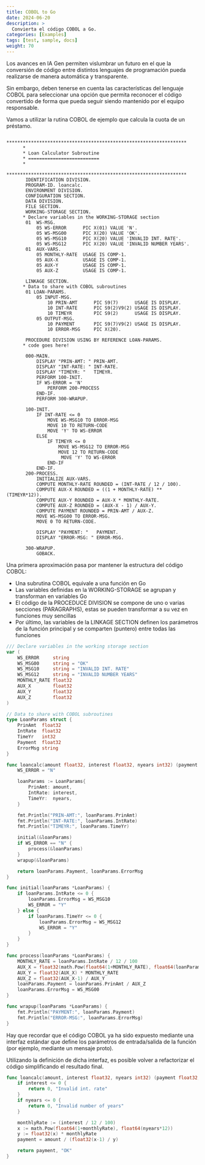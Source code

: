 ```yaml
---
title: COBOL to Go
date: 2024-06-20
description: >
  Convierta el código COBOL a Go.
categories: [Examples]
tags: [test, sample, docs]
weight: 70
---
```


Los avances en IA Gen permiten vislumbrar un futuro en el que la conversión de código entre distintos lenguajes de programación pueda realizarse de manera automática y transparente.

Sin embargo, deben tenerse en cuenta las características del lenguaje COBOL para seleccionar una opción que permita reconocer el código convertido de forma que pueda seguir siendo mantenido por el equipo responsable.

Vamos a utilizar la rutina COBOL de ejemplo que calcula la cuota de un préstamo.

```cobol
      ******************************************************************
      *
      * Loan Calculator Subroutine
      * ==========================
      *
      ******************************************************************
       IDENTIFICATION DIVISION.
       PROGRAM-ID. loancalc.
       ENVIRONMENT DIVISION.
       CONFIGURATION SECTION.
       DATA DIVISION.
       FILE SECTION.
       WORKING-STORAGE SECTION.
      * Declare variables in the WORKING-STORAGE section
       01  WS-MSG.
           05 WS-ERROR      PIC X(01) VALUE 'N'.
           05 WS-MSG00      PIC X(20) VALUE 'OK'.
           05 WS-MSG10      PIC X(20) VALUE 'INVALID INT. RATE'.
           05 WS-MSG12      PIC X(20) VALUE 'INVALID NUMBER YEARS'.
       01  AUX-VARS.
           05 MONTHLY-RATE  USAGE IS COMP-1.
           05 AUX-X         USAGE IS COMP-1.
           05 AUX-Y         USAGE IS COMP-1.
           05 AUX-Z         USAGE IS COMP-1.

       LINKAGE SECTION.
      * Data to share with COBOL subroutines 
       01 LOAN-PARAMS.
           05 INPUT-MSG.
               10 PRIN-AMT      PIC S9(7)      USAGE IS DISPLAY.
               10 INT-RATE      PIC S9(2)V9(2) USAGE IS DISPLAY.
               10 TIMEYR        PIC S9(2)      USAGE IS DISPLAY.
           05 OUTPUT-MSG.
               10 PAYMENT       PIC S9(7)V9(2) USAGE IS DISPLAY.
               10 ERROR-MSG     PIC X(20).

       PROCEDURE DIVISION USING BY REFERENCE LOAN-PARAMS. 
      * code goes here!
       
       000-MAIN.   
           DISPLAY "PRIN-AMT: " PRIN-AMT.  
           DISPLAY "INT-RATE: " INT-RATE.
           DISPLAY "TIMEYR: "   TIMEYR.    
           PERFORM 100-INIT.
           IF WS-ERROR = 'N'
               PERFORM 200-PROCESS
           END-IF.
           PERFORM 300-WRAPUP.    
       
       100-INIT.  
           IF INT-RATE <= 0
               MOVE WS-MSG10 TO ERROR-MSG
               MOVE 10 TO RETURN-CODE
               MOVE 'Y' TO WS-ERROR
           ELSE
               IF TIMEYR <= 0
                   MOVE WS-MSG12 TO ERROR-MSG
                   MOVE 12 TO RETURN-CODE
                    MOVE 'Y' TO WS-ERROR
               END-IF
           END-IF.                  
       200-PROCESS.
           INITIALIZE AUX-VARS.
           COMPUTE MONTHLY-RATE ROUNDED = (INT-RATE / 12 / 100).
           COMPUTE AUX-X ROUNDED = ((1 + MONTHLY-RATE) ** (TIMEYR*12)).
           COMPUTE AUX-Y ROUNDED = AUX-X * MONTHLY-RATE.
           COMPUTE AUX-Z ROUNDED = (AUX-X - 1) / AUX-Y.
           COMPUTE PAYMENT ROUNDED = PRIN-AMT / AUX-Z.
           MOVE WS-MSG00 TO ERROR-MSG.
           MOVE 0 TO RETURN-CODE.

           DISPLAY "PAYMENT: "   PAYMENT.
           DISPLAY "ERROR-MSG: " ERROR-MSG.

       300-WRAPUP.
           GOBACK.     
```

Una primera aproximación pasa por mantener la estructura del código COBOL:
* Una subrutina COBOL equivale a una función en Go 
* Las variables definidas en la WORKING-STORAGE se agrupan y transforman en variables Go 
* El código de la PROCEDUCE DIVISION se compone de uno o varias secciones (PARAGRAPHS), estas se pueden transformar a su vez en funciones muy sencillas
* Por último, las variables de la LINKAGE SECTION definen los parámetros de la función principal y se comparten (puntero) entre todas las funciones

```go
/// Declare variables in the working storage section
var (
	WS_ERROR     string
	WS_MSG00     string = "OK"
	WS_MSG10     string = "INVALID INT. RATE"
	WS_MSG12     string = "INVALID NUMBER YEARS"
	MONTHLY_RATE float32
	AUX_X        float32
	AUX_Y        float32
	AUX_Z        float32
)

// Data to share with COBOL subroutines
type LoanParams struct {
	PrinAmt  float32
	IntRate  float32
	TimeYr   int32
	Payment  float32
	ErrorMsg string
}

func loancalc(amount float32, interest float32, nyears int32) (payment float32, errmsg string) {
	WS_ERROR = "N"

	loanParams := LoanParams{
		PrinAmt: amount,
		IntRate: interest,
		TimeYr:  nyears,
	}

	fmt.Println("PRIN-AMT:", loanParams.PrinAmt)
	fmt.Println("INT-RATE:", loanParams.IntRate)
	fmt.Println("TIMEYR:", loanParams.TimeYr)

	initial(&loanParams)
	if WS_ERROR == "N" {
		process(&loanParams)
	}
	wrapup(&loanParams)

	return loanParams.Payment, loanParams.ErrorMsg
}

func initial(loanParams *LoanParams) {
	if loanParams.IntRate <= 0 {
		loanParams.ErrorMsg = WS_MSG10
		WS_ERROR = "Y"
	} else {
		if loanParams.TimeYr <= 0 {
			loanParams.ErrorMsg = WS_MSG12
			WS_ERROR = "Y"
		}
	}
}

func process(loanParams *LoanParams) {
	MONTHLY_RATE = loanParams.IntRate / 12 / 100
	AUX_X = float32(math.Pow(float64(1+MONTHLY_RATE), float64(loanParams.TimeYr*12)))
	AUX_Y = float32(AUX_X) * MONTHLY_RATE
	AUX_Z = float32(AUX_X-1) / AUX_Y
	loanParams.Payment = loanParams.PrinAmt / AUX_Z
	loanParams.ErrorMsg = WS_MSG00
}

func wrapup(loanParams *LoanParams) {
	fmt.Println("PAYMENT:", loanParams.Payment)
	fmt.Println("ERROR-MSG:", loanParams.ErrorMsg)
}
```

Hay que recordar que el código COBOL ya ha sido expuesto mediante una interfaz estándar que define los parámetros de entrada/salida de la función (por ejemplo, mediante un mensaje proto).

Utilizando la definición de dicha interfaz, es posible volver a refactorizar el código simplificando el resultado final.


```go 
func loancalc(amount, interest float32, nyears int32) (payment float32, errmsg string) {
	if interest <= 0 {
		return 0, "Invalid int. rate"
	}
	if nyears <= 0 {
		return 0, "Invalid number of years"
	}

	monthlyRate := (interest / 12 / 100)
	x := math.Pow(float64(1+monthlyRate), float64(nyears*12))
	y := float32(x) * monthlyRate
	payment = amount / (float32(x-1) / y)

	return payment, "OK"
}
```



